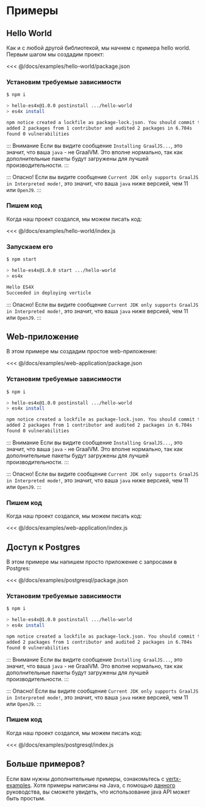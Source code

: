 # Примеры

## Hello World

Как и с любой другой библиотекой, мы начнем с примера hello world. Первым шагом мы создадим проект:

<<< @/docs/examples/hello-world/package.json

### Установим требуемые зависимости

```bash
$ npm i

> hello-es4x@1.0.0 postinstall .../hello-world
> es4x install

npm notice created a lockfile as package-lock.json. You should commit this file.
added 2 packages from 1 contributor and audited 2 packages in 6.704s
found 0 vulnerabilities
```

::: Внимание
Если вы видите сообщение `Installing GraalJS...`, это значит, что ваша `java` - не GraalVM. Это вполне
нормально, так как дополнительные пакеты будут загружены для лучшей производительности.
:::

::: Опасно!
Если вы видите сообщение `Current JDK only supports GraalJS in Interpreted mode!`, это значит, что ваша
`java` ниже версией, чем 11 или `OpenJ9`.
:::

### Пишем код

Когда наш проект создался, мы можем писать код:

<<< @/docs/examples/hello-world/index.js

### Запускаем его

```bash
$ npm start

> hello-es4x@1.0.0 start .../hello-world
> es4x

Hello ES4X
Succeeded in deploying verticle
```

::: Опасно!
Если вы видите сообщение `Current JDK only supports GraalJS in Interpreted mode!`, это значит, что ваша
`java` ниже версией, чем 11 или `OpenJ9`.
:::

## Web-приложение

В этом примере мы создадим простое web-приложение:

<<< @/docs/examples/web-application/package.json

### Установим требуемые зависимости

```bash
$ npm i

> hello-es4x@1.0.0 postinstall .../hello-world
> es4x install

npm notice created a lockfile as package-lock.json. You should commit this file.
added 2 packages from 1 contributor and audited 2 packages in 6.704s
found 0 vulnerabilities
```

::: Внимание
Если вы видите сообщение `Installing GraalJS...`, это значит, что ваша `java` - не GraalVM. Это вполне
нормально, так как дополнительные пакеты будут загружены для лучшей производительности.
:::

::: Опасно!
Если вы видите сообщение `Current JDK only supports GraalJS in Interpreted mode!`, это значит, что ваша
`java` ниже версией, чем 11 или `OpenJ9`.
:::

### Пишем код

Когда наш проект создался, мы можем писать код:

<<< @/docs/examples/web-application/index.js

## Доступ к Postgres

В этом примере мы напишем просто приложение с запросами в Postgres:

<<< @/docs/examples/postgresql/package.json

### Установим требуемые зависимости

```bash
$ npm i

> hello-es4x@1.0.0 postinstall .../hello-world
> es4x install

npm notice created a lockfile as package-lock.json. You should commit this file.
added 2 packages from 1 contributor and audited 2 packages in 6.704s
found 0 vulnerabilities
```

::: Внимание
Если вы видите сообщение `Installing GraalJS...`, это значит, что ваша `java` - не GraalVM. Это вполне
нормально, так как дополнительные пакеты будут загружены для лучшей производительности.
:::

::: Опасно!
Если вы видите сообщение `Current JDK only supports GraalJS in Interpreted mode!`, это значит, что ваша
`java` ниже версией, чем 11 или `OpenJ9`.
:::

### Пишем код

Когда наш проект создался, мы можем писать код:

<<< @/docs/examples/postgresql/index.js

## Больше примеров?

Если вам нужны дополнительные примеры, ознакомьтесь с [vertx-examples](https://github.com/vert-x3/vertx-examples). Хотя
примеры написаны на Java, с помощью [данного](../advanced) руководства, вы сможете увидеть, что использование
java API может быть простым.
